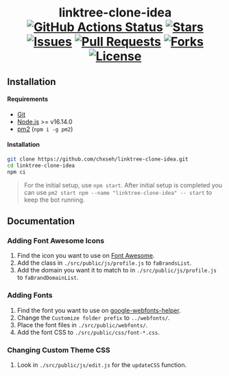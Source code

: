 <div align="center">
<h1>linktree-clone-idea<br>
<a href="https://github.com/chxseh/linktree-clone-idea/actions/workflows/linter.yml"><img alt="GitHub Actions Status" src="https://github.com/chxseh/linktree-clone-idea/actions/workflows/linter.yml/badge.svg"></a>
<a href="https://github.com/chxseh/linktree-clone-idea/stargazers"><img alt="Stars" src="https://img.shields.io/github/stars/chxseh/linktree-clone-idea"></a>
<a href="https://github.com/chxseh/linktree-clone-idea/issues"><img alt="Issues" src="https://img.shields.io/github/issues/chxseh/linktree-clone-idea"></a>
<a href="https://github.com/chxseh/linktree-clone-idea/pulls"><img alt="Pull Requests" src="https://img.shields.io/github/issues-pr/chxseh/linktree-clone-idea"></a>
<a href="https://github.com/chxseh/linktree-clone-idea/network"><img alt="Forks" src="https://img.shields.io/github/forks/chxseh/linktree-clone-idea"></a>
<a href="https://github.com/chxseh/linktree-clone-idea/blob/main/LICENSE.md"><img alt="License" src="https://img.shields.io/github/license/chxseh/linktree-clone-idea"></a>
</h1></div>

## Installation

#### Requirements  
- [Git](https://git-scm.com/)
- [Node.js](https://nodejs.org/) >= v16.14.0
- [pm2](https://www.npmjs.com/package/pm2) (`npm i -g pm2`)

#### Installation

```bash
git clone https://github.com/chxseh/linktree-clone-idea.git
cd linktree-clone-idea
npm ci
```
> For the initial setup, use `npm start`. After initial setup is completed you can use `pm2 start npm --name "linktree-clone-idea" -- start` to keep the bot running.

## Documentation

### Adding Font Awesome Icons
1. Find the icon you want to use on [Font Awesome](https://fontawesome.com/v5/cheatsheet/free/brands).
2. Add the class in `./src/public/js/profile.js` to `faBrandsList`.
3. Add the domain you want it to match to in `./src/public/js/profile.js` to `faBrandDomainList`.

### Adding Fonts
1. Find the font you want to use on [google-webfonts-helper](https://google-webfonts-helper.herokuapp.com/).
2. Change the `Customize folder prefix` to `../webfonts/`.
3. Place the font files in `./src/public/webfonts/`.
4. Add the font CSS to `./src/public/css/font-*.css`.

### Changing Custom Theme CSS
1. Look in `./src/public/js/edit.js` for the `updateCSS` function.
